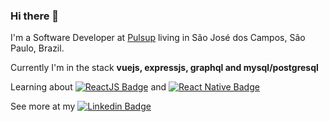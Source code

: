 ### Hi there 👋

I'm a Software Developer at [Pulsup](https://pulsup.com.br/) living in São José dos Campos, São Paulo, Brazil.


Currently I'm in the stack **vuejs, expressjs, graphql and mysql/postgresql**


Learning about [![ReactJS Badge](https://img.shields.io/badge/-ReactJS-blue?style=flat-square&logo=React&logoColor=white&link=https://reactjs.org/)](https://reactjs.org/) and [![React Native Badge](https://img.shields.io/badge/-React_Native-blue?style=flat-square&logo=React&logoColor=white&link=https://reactnative.dev/)](https://reactnative.dev/)


See more at my [![Linkedin Badge](https://img.shields.io/badge/-LinkedIn-blue?style=flat-square&logo=Linkedin&logoColor=white&link=https://www.linkedin.com/in/rafaelfsilva1/)](https://www.linkedin.com/in/rafaelfsilva1/)
